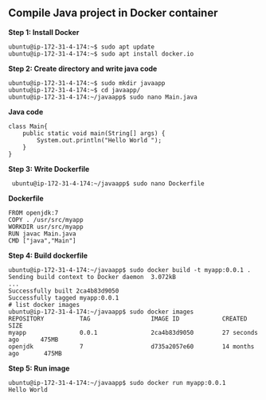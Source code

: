 ## Compile Java project in Docker container

**Step 1: Install Docker**
```
ubuntu@ip-172-31-4-174:~$ sudo apt update
ubuntu@ip-172-31-4-174:~$ sudo apt install docker.io
```
**Step 2: Create directory and write java code**
```
ubuntu@ip-172-31-4-174:~$ sudo mkdir javaapp
ubuntu@ip-172-31-4-174:~$ cd javaapp/
ubuntu@ip-172-31-4-174:~/javaapp$ sudo nano Main.java
```
**Java code** 
``` 
class Main{
    public static void main(String[] args) {
        System.out.println("Hello World "); 
    }
}
```

**Step 3: Write Dockerfile**
```
 ubuntu@ip-172-31-4-174:~/javaapp$ sudo nano Dockerfile
  ```

**Dockerfile**
```
FROM openjdk:7
COPY . /usr/src/myapp
WORKDIR usr/src/myapp
RUN javac Main.java
CMD ["java","Main"]
```
**Step 4: Build dockerfile**
```
ubuntu@ip-172-31-4-174:~/javaapp$ sudo docker build -t myapp:0.0.1 .
Sending build context to Docker daemon  3.072kB
...
Successfully built 2ca4b83d9050
Successfully tagged myapp:0.0.1
# list docker images
ubuntu@ip-172-31-4-174:~/javaapp$ sudo docker images
REPOSITORY          TAG                 IMAGE ID            CREATED             SIZE
myapp               0.0.1               2ca4b83d9050        27 seconds ago      475MB
openjdk             7                   d735a2057e60        14 months ago       475MB
```
**Step 5: Run image**
```
ubuntu@ip-172-31-4-174:~/javaapp$ sudo docker run myapp:0.0.1
Hello World
```


<!--stackedit_data:
eyJoaXN0b3J5IjpbODUyNTY3MjM0LDE0NDc5NDAxNzQsLTQ5Mj
cxMDQ2NywtMTgxMzQ2NzczMCwxNTQxNTQ4MTU4LDE2MTIwNjc1
NzRdfQ==
-->